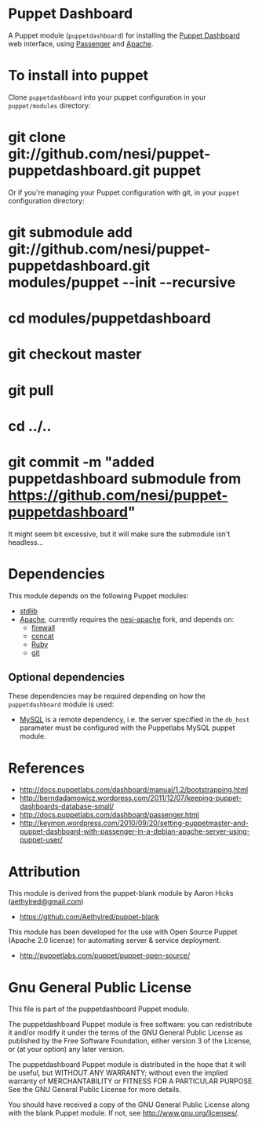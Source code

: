 # Puppet Dashboard

A Puppet module (`puppetdashboard`) for installing the [Puppet Dashboard](https://puppetlabs.com/puppet/related-projects/dashboard/) web interface, using [Passenger](https://www.phusionpassenger.com/) and [Apache](http://httpd.apache.org/).

# To install into puppet

Clone `puppetdashboard` into your puppet configuration in your `puppet/modules` directory:

  # git clone git://github.com/nesi/puppet-puppetdashboard.git puppet

Or if you're managing your Puppet configuration with git, in your `puppet` configuration directory:

  # git submodule add git://github.com/nesi/puppet-puppetdashboard.git modules/puppet --init --recursive
  # cd modules/puppetdashboard
  # git checkout master
  # git pull
  # cd ../..
  # git commit -m "added puppetdashboard submodule from https://github.com/nesi/puppet-puppetdashboard"

It might seem bit excessive, but it will make sure the submodule isn't headless...

# Dependencies

This module depends on the following Puppet modules:

* [stdlib][3]
* [Apache][1], currently requires the [nesi-apache][2] fork, and depends on:
  * [firewall][4]
  * [concat][5]
  * [Ruby][6]
  * [git][7]
  
## Optional dependencies

These dependencies may be required depending on how the `puppetdashboard` module is used:

* [MySQL][8] is a remote dependency, i.e. the server specified in the `db_host` parameter must be configured with the Puppetlabs MySQL puppet module.

[1]:https://github.com/hunner/puppetlabs-apache
[2]:https://github.com/nesi/puppetlabs-apache/tree/dynaguppy_hunner
[3]:https://github.com/puppetlabs/puppetlabs-stdlib
[4]:https://github.com/puppetlabs/puppetlabs-firewall
[5]:https://github.com/puppetlabs/puppetlabs-concat
[6]:https://github.com/puppetlabs/puppetlabs-ruby
[7]:https://github.com/nesi/puppet-git
[8]:https://github.com/puppetlabs/puppetlabs-mysql

# References

* http://docs.puppetlabs.com/dashboard/manual/1.2/bootstrapping.html
* http://berndadamowicz.wordpress.com/2011/12/07/keeping-puppet-dashboards-database-small/
* http://docs.puppetlabs.com/dashboard/passenger.html
* http://keymon.wordpress.com/2010/09/20/setting-puppetmaster-and-puppet-dashboard-with-passenger-in-a-debian-apache-server-using-puppet-user/

# Attribution

This module is derived from the puppet-blank module by Aaron Hicks (aethylred@gmail.com)

* https://github.com/Aethylred/puppet-blank

This module has been developed for the use with Open Source Puppet (Apache 2.0 license) for automating server & service deployment.

* http://puppetlabs.com/puppet/puppet-open-source/

# Gnu General Public License

This file is part of the puppetdashboard Puppet module.

The puppetdashboard Puppet module is free software: you can redistribute it and/or modify it under the terms of the GNU General Public License as published by the Free Software Foundation, either version 3 of the License, or (at your option) any later version.

The puppetdashboard Puppet module is distributed in the hope that it will be useful, but WITHOUT ANY WARRANTY; without even the implied warranty of MERCHANTABILITY or FITNESS FOR A PARTICULAR PURPOSE.  See the GNU General Public License for more details.

You should have received a copy of the GNU General Public License along with the blank Puppet module.  If not, see <http://www.gnu.org/licenses/>.